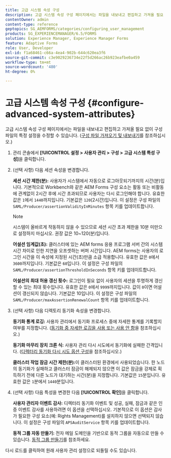 ```yaml
---
title: 고급 시스템 속성 구성
description: 고급 시스템 속성 구성 페이지에서는 파일을 내보내고 편집하고 가져올 필요 없이 구성 파일의 특정 설정을 수정할 수 있습니다.
contentOwner: admin
content-type: reference
geptopics: SG_AEMFORMS/categories/configuring_user_management
products: SG_EXPERIENCEMANAGER/6.5/FORMS
solution: Experience Manager, Experience Manager Forms
feature: Adaptive Forms
role: User, Developer
exl-id: f1a68461-c66a-4ea4-902b-644c620ea3f6
source-git-commit: c3e9029236734e22f5d266ac26b923eafbe0a459
workflow-type: tm+mt
source-wordcount: '480'
ht-degree: 0%

---
```


# 고급 시스템 속성 구성 {#configure-advanced-system-attributes}

고급 시스템 속성 구성 페이지에서는 파일을 내보내고 편집하고 가져올 필요 없이 구성 파일의 특정 설정을 수정할 수 있습니다. ([구성 파일 가져오기 및 내보내기](/help/forms/using/admin-help/importing-exporting-configuration-file.md#importing-and-exporting-the-configuration-file)를 참조하십시오.)

1. 관리 콘솔에서 **[!UICONTROL 설정 > 사용자 관리 > 구성 > 고급 시스템 특성 구성]**&#x200B;을 클릭합니다.
1. (선택 사항) 다음 세션 속성을 변경합니다.

   **세션 시간 제한(분):** 사용자가 시스템에서 자동으로 로그아웃되기까지의 시간(분)입니다. 기본적으로 Workbench와 같은 AEM Forms 구성 요소는 활동 또는 비활동에 관계없이 2시간 후에 시간 초과되므로 사용자는 다시 로그인해야 합니다. 유효한 값은 `1`에서 `1440`까지입니다. 기본값은 `120`(2시간)입니다. 이 설정은 구성 파일의 `SAML/Producer/assertionValidityInMinutes` 항목 키를 업데이트합니다.

   >[!NOTE]
   >
   >시스템이 올바르게 작동하지 않을 수 있으므로 세션 시간 초과 제한을 10분 미만으로 설정하지 마십시오. 권장 값은 10~120(분)입니다.

   **어설션 임계값(초):** 클러스터에 있는 AEM forms 응용 프로그램 서버 간의 시스템 시간 차이로 인한 지연을 오프셋하는 버퍼 시간입니다. AEM forms는 사용자의 로그인 시간을 이 속성에 지정된 시간(초)만큼 소급 적용합니다. 유효한 값은 `0`에서 `3600`까지입니다. 기본값은 `60`입니다. 이 설정은 구성 파일의 `SAML/Producer/assertionThresholdInSeconds` 항목 키를 업데이트합니다.

   **어설션의 최대 허용 갱신 횟수:** 로그인이 필요 없이 사용자의 세션을 투명하게 갱신할 수 있는 최대 횟수입니다. 유효한 값은 `0`에서 `9999`까지입니다. 값이 `0`이면 어설션이 갱신되지 않습니다. 기본값은 10입니다. 이 설정은 구성 파일의 `SAML/Producer/maxAssertionRenewalCount` 항목 키를 업데이트합니다.

1. (선택 사항) 다음 디렉토리 동기화 속성을 변경합니다.

   **동기화 통계 로깅:** 사용자 관리에서 동기화 프로세스 중에 자세한 통계를 기록할지 여부를 지정합니다. ([동기화 중 자세한 로깅을 사용 또는 사용 안 함](/help/forms/using/admin-help/synchronizing-directories.md#enable-or-disable-detailed-logging-during-synchronization)을 참조하십시오.)

   **동기화 마무리 장치 크론 식:** 사용자 관리 다시 시도에서 동기화에 실패한 간격입니다. ([디렉터리 동기화 다시 시도 옵션 구성](/help/forms/using/admin-help/synchronizing-directories.md#configure-the-directory-synchronization-retry-option)을 참조하십시오.)

   **클러스터 작업 잠금 시간 제한(분):**&#x200B;이 클러스터된 환경에서 사용되었습니다. 한 노드의 동기화가 실패하고 클러스터 잠금이 해제되지 않으면 이 값은 잠금을 강제로 획득하기 전에 다른 노드가 대기하는 시간(분)을 지정합니다. 기본값은 `15`분입니다. 유효한 값은 `1`분에서 `1440`분입니다.

1. (선택 사항) 다음 특성을 변경한 다음 **[!UICONTROL 확인]**&#x200B;을 클릭합니다.

   **사용자 관리자 이벤트 감사:** 디렉터리 동기화 이벤트 및 성공, 실패, 잠금과 같은 인증 이벤트 감사를 사용하려면 이 옵션을 선택하십시오. 기본적으로 이 옵션은 감사가 필요한 구성 요소(예: Rights Management)를 설치하지 않으면 선택되지 않습니다. 이 설정은 구성 파일의 `APSAuditService` 항목 키를 업데이트합니다.

   **동적 그룹 자동 만들기:** 전자 메일 도메인을 기반으로 동적 그룹을 자동으로 만들 수 있습니다. [동적 그룹 만들기](/help/forms/using/admin-help/creating-configuring-groups.md#create-a-dynamic-group)를 참조하세요.

다시 로드를 클릭하여 원래 사용자 관리 설정으로 되돌릴 수도 있습니다.
